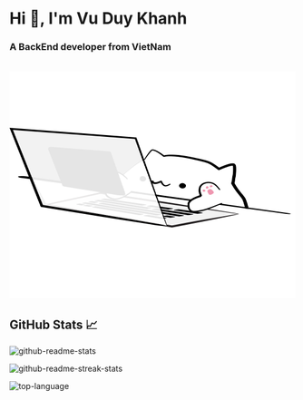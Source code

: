 # Hi 👋, I'm Vu Duy Khanh

### A BackEnd developer from VietNam
<div align="center">
	<br>
	<a href="https://github.com/duykhanh2401/duykhanh2401/blob/main/header.svg">
		<img src="https://github.com/duykhanh2401/duykhanh2401/blob/main/header.svg" width="800" height="400" alt="Click to see the source">
	</a>
	<br>
</div>


## GitHub Stats 📈

<!--<p align="center"> <a href="https://github.com/ryo-ma/github-profile-trophy"><img src="https://github-profile-trophy.vercel.app/?username=hoangtran0410" alt="hoangtran0410" /></a> </p>-->

![github-readme-stats](https://github-readme-stats.vercel.app/api?username=duykhanh2401&show_icons=true&locale=en&theme=tokyonight)

![github-readme-streak-stats](https://github-readme-streak-stats.herokuapp.com/?user=duykhanh2401&theme=tokyonight)

![top-language](https://github-readme-stats.vercel.app/api/top-langs?username=duykhanh2401&count_private=true&show_icons=true&locale=en&layout=compact&theme=tokyonight)
<!-- 
## Activity 👩‍💻

[![willianrod's wakatime stats](https://github-readme-stats.vercel.app/api/wakatime?username=duykhanh2401)] -->

